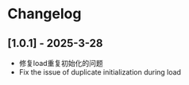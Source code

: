 # Changelog

## [1.0.1] - 2025-3-28

- 修复load重复初始化的问题
- Fix the issue of duplicate initialization during load